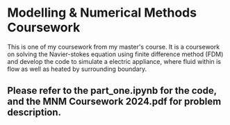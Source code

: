# Modelling & Numerical Methods Coursework

This is one of my coursework from my master's course. It is a coursework on solving the Navier-stokes equation using finite difference method (FDM) and develop the code to simulate a electric appliance, where fluid within is flow as well as heated by surrounding boundary.

## Please refer to the part_one.ipynb for the code, and the MNM Coursework 2024.pdf for problem description.
